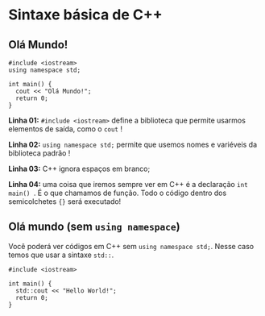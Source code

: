 # Sintaxe básica de C++

## Olá Mundo!

```
#include <iostream>
using namespace std;

int main() {
  cout << "Olá Mundo!";
  return 0;
}
```

**Linha 01:** ```#include <iostream>``` define a biblioteca que permite usarmos elementos de saída, como o ```cout```  !

**Linha 02:** ```using namespace std;``` permite que usemos nomes e variéveis da biblioteca padrão  !

**Linha 03:**  C++ ignora espaços em branco;

**Linha 04:**  uma coisa que iremos sempre ver em C++ é a declaração ```int main() ```.  É o que chamamos de função.  Todo o código dentro dos semicolchetes ``` {} ``` será executado!



## Olá mundo (sem ```using namespace```)

Você poderá ver códigos em C++ sem ```using namespace std;```.    Nesse caso temos que usar a sintaxe ```std::```.

```
#include <iostream>

int main() {
  std::cout << "Hello World!";
  return 0;
}
```


